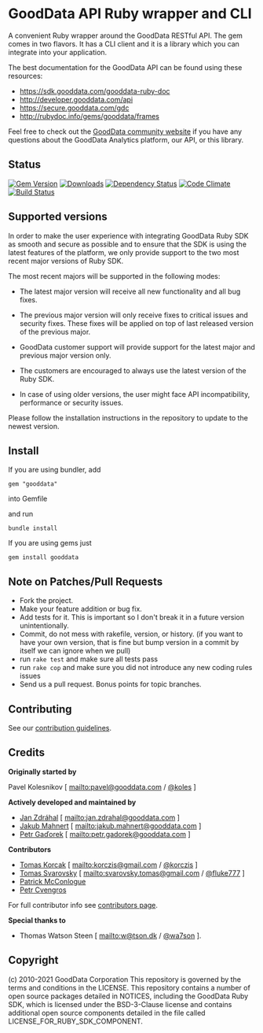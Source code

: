 # GoodData API Ruby wrapper and CLI

A convenient Ruby wrapper around the GoodData RESTful API. The gem comes in two flavors.
It has a CLI client and it is a library which you can integrate into your application.

The best documentation for the GoodData API can be found using these resources:

 * https://sdk.gooddata.com/gooddata-ruby-doc
 * http://developer.gooddata.com/api
 * https://secure.gooddata.com/gdc
 * http://rubydoc.info/gems/gooddata/frames
 
Feel free to check out the [GoodData community website](http://community.gooddata.com/) if you have any questions about the GoodData Analytics platform, our API, or this library.

## Status

[![Gem Version](https://badge.fury.io/rb/gooddata.png)](http://badge.fury.io/rb/gooddata)
[![Downloads](http://img.shields.io/gem/dt/gooddata.svg)](http://rubygems.org/gems/gooddata)
[![Dependency Status](https://gemnasium.com/gooddata/gooddata-ruby.png)](https://gemnasium.com/gooddata/gooddata-ruby)
[![Code Climate](https://codeclimate.com/github/gooddata/gooddata-ruby.png)](https://codeclimate.com/github/gooddata/gooddata-ruby)
[![Build Status](https://github.com/gooddata/gooddata-ruby/actions/workflows/build.yml/badge.svg)](https://github.com/gooddata/gooddata-ruby/actions/workflows/build.yml/)

## Supported versions
 
In order to make the user experience with integrating GoodData Ruby SDK as smooth and secure as possible and to ensure that the SDK is using the latest features of the platform, we only provide support to the two most recent major versions of Ruby SDK. 
 
The most recent majors will be supported in the following modes:
 
- The latest major version will receive all new functionality and all bug fixes. 
- The previous major version will only receive fixes to critical issues and security fixes. These fixes will be applied on top of last released version of the previous major.
- GoodData customer support will provide support for the latest major and previous major version only.

- The customers are encouraged to always use the latest version of the Ruby SDK.
- In case of using older versions, the user might face API incompatibility, performance or security issues.
 
Please follow the installation instructions in the repository to update to the newest version.

## Install

If you are using bundler, add

    gem "gooddata"

into Gemfile

and run

    bundle install

If you are using gems just

    gem install gooddata

## Note on Patches/Pull Requests

* Fork the project.
* Make your feature addition or bug fix.
* Add tests for it. This is important so I don't break it in a
  future version unintentionally.
* Commit, do not mess with rakefile, version, or history.
  (if you want to have your own version, that is fine but bump version in a commit by itself we can ignore when we pull)
* run `rake test` and make sure all tests pass
* run `rake cop` and make sure you did not introduce any new coding rules issues
* Send us a pull request. Bonus points for topic branches.

## Contributing

See our [contribution guidelines](/CONTRIBUTING.md).

## Credits

**Originally started by**

Pavel Kolesnikov [ <mailto:pavel@gooddata.com> / [@koles](http://twitter.com/koles) ]

**Actively developed and maintained by**

- [Jan Zdráhal](https://github.com/panjan) [ <mailto:jan.zdrahal@gooddata.com> ]
- [Jakub Mahnert](https://github.com/kubamahnert) [ <mailto:jakub.mahnert@gooddata.com> ]
- [Petr Gaďorek](https://github.com/Hahihula) [ <mailto:petr.gadorek@gooddata.com> ]

**Contributors**

- [Tomas Korcak](https://github.com/korczis) [ <mailto:korczis@gmail.com> / [@korczis](http://twitter.com/korczis) ]
- [Tomas Svarovsky](https://github.com/fluke777) [ <mailto:svarovsky.tomas@gmail.com> / [@fluke777](http://twitter.com/fluke777) ]
- [Patrick McConlogue](https://github.com/thnkr/)
- [Petr Cvengros](https://github.com/cvengros)

For full contributor info see [contributors page](https://github.com/gooddata/gooddata-ruby/graphs/contributors).

**Special thanks to**

- Thomas Watson Steen [ <mailto:w@tson.dk> / [@wa7son](http://twitter.com/wa7son) ].

## Copyright

(c) 2010-2021 GoodData Corporation
This repository is governed by the terms and conditions in the LICENSE. This repository contains a number of open source packages detailed in NOTICES, including the GoodData Ruby SDK, which is licensed under the BSD-3-Clause license and contains additional open source components detailed in the file called LICENSE_FOR_RUBY_SDK_COMPONENT.

